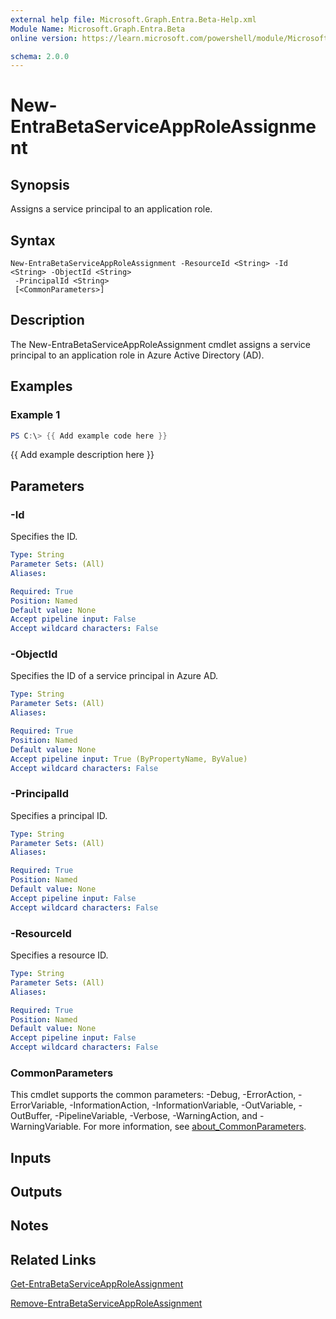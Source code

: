 ```yaml
---
external help file: Microsoft.Graph.Entra.Beta-Help.xml
Module Name: Microsoft.Graph.Entra.Beta
online version: https://learn.microsoft.com/powershell/module/Microsoft.Graph.Entra.Beta/New-EntraBetaServiceAppRoleAssignment

schema: 2.0.0
---
```


# New-EntraBetaServiceAppRoleAssignment

## Synopsis
Assigns a service principal to an application role.

## Syntax

```
New-EntraBetaServiceAppRoleAssignment -ResourceId <String> -Id <String> -ObjectId <String>
 -PrincipalId <String> 
 [<CommonParameters>]
```

## Description
The New-EntraBetaServiceAppRoleAssignment cmdlet assigns a service principal to an application role in Azure Active Directory (AD).

## Examples

### Example 1
```powershell
PS C:\> {{ Add example code here }}
```

{{ Add example description here }}

## Parameters

### -Id
Specifies the ID.

```yaml
Type: String
Parameter Sets: (All)
Aliases:

Required: True
Position: Named
Default value: None
Accept pipeline input: False
Accept wildcard characters: False
```



### -ObjectId
Specifies the ID of a service principal in Azure AD.

```yaml
Type: String
Parameter Sets: (All)
Aliases:

Required: True
Position: Named
Default value: None
Accept pipeline input: True (ByPropertyName, ByValue)
Accept wildcard characters: False
```

### -PrincipalId
Specifies a principal ID.

```yaml
Type: String
Parameter Sets: (All)
Aliases:

Required: True
Position: Named
Default value: None
Accept pipeline input: False
Accept wildcard characters: False
```

### -ResourceId
Specifies a resource ID.

```yaml
Type: String
Parameter Sets: (All)
Aliases:

Required: True
Position: Named
Default value: None
Accept pipeline input: False
Accept wildcard characters: False
```

### CommonParameters
This cmdlet supports the common parameters: -Debug, -ErrorAction, -ErrorVariable, -InformationAction, -InformationVariable, -OutVariable, -OutBuffer, -PipelineVariable, -Verbose, -WarningAction, and -WarningVariable. For more information, see [about_CommonParameters](https://go.microsoft.com/fwlink/?LinkID=113216).

## Inputs

## Outputs

## Notes

## Related Links

[Get-EntraBetaServiceAppRoleAssignment]()

[Remove-EntraBetaServiceAppRoleAssignment]()

